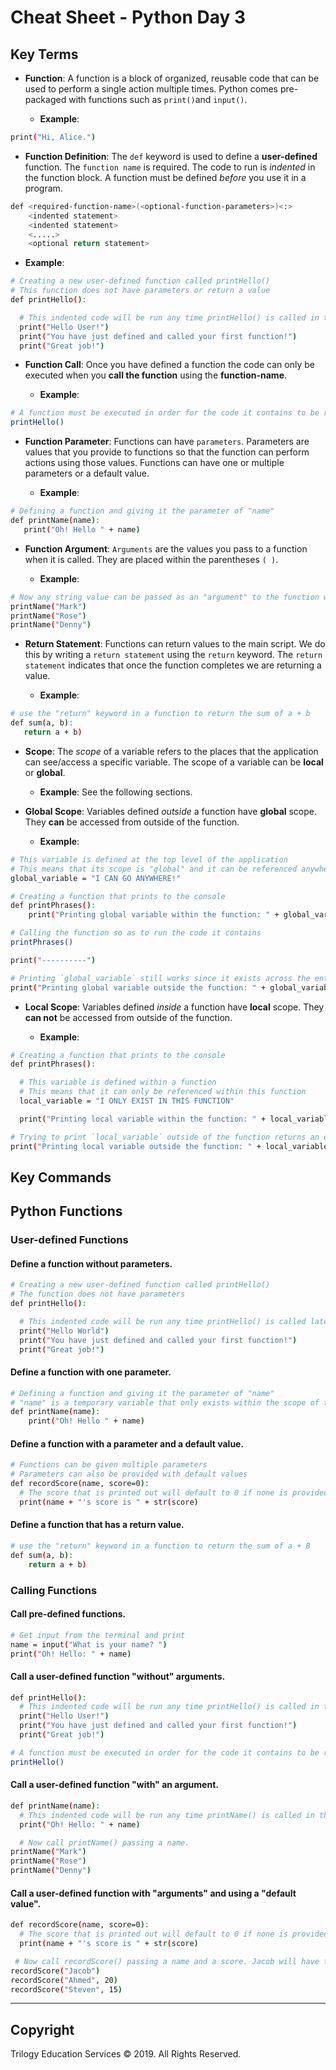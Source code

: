 # Cheat Sheet - Python Day 3

## Key Terms

- **Function**: A function is a block of organized, reusable code that can be used to perform a single action multiple times. Python comes pre-packaged with functions such as `print()`and `input()`. 

    - **Example**:

```bash 
print("Hi, Alice.")      
``` 

- **Function Definition**: The `def` keyword is used to define a **user-defined** function. The `function name` is required. The code to run is *indented* in the function block. A function must be defined *before* you use it in a program.

```bash 
def <required-function-name>(<optional-function-parameters>)<:>
    <indented statement> 
    <indented statement>
    <.....>
    <optional return statement>        
```         
  - **Example**: 

```bash 
# Creating a new user-defined function called printHello()
# This function does not have parameters or return a value
def printHello():

  # This indented code will be run any time printHello() is called in the application
  print("Hello User!")
  print("You have just defined and called your first function!")
  print("Great job!")
  ```

- **Function Call**: Once you have defined a function the code can only be executed when you **call the function**  using the **function-name**. 
       
  - **Example**:

 ```bash  
# A function must be executed in order for the code it contains to be run
printHello()
``` 

- **Function Parameter**:  Functions can have `parameters`. Parameters are values that you provide to functions so that the function can perform actions using those values. Functions can have one or multiple parameters or a default value.
       
  - **Example**:

 ```bash  
# Defining a function and giving it the parameter of "name"
def printName(name):
    print("Oh! Hello " + name)
```

- **Function Argument**:  `Arguments` are the values you pass to a function when it is called. They are placed within the parentheses `( )`.
       
  - **Example**:

 ```bash  
# Now any string value can be passed as an "argument" to the function within the parentheses
printName("Mark")
printName("Rose")
printName("Denny")  
``` 

- **Return Statement**:  Functions can return values to the main script.  We do this by writing a `return statement` using the `return` keyword. The `return statement` indicates that once the function completes we are returning a value.
       
  - **Example**:

 ```bash  
# use the "return" keyword in a function to return the sum of a + b
def sum(a, b):
    return a + b)  
``` 

- **Scope**: The *scope* of a variable refers to the places that the application can see/access a specific variable.  The scope of a variable can be **local** or **global**.

  - **Example**:  See the following sections.

- **Global Scope**: Variables defined *outside* a function have **global** scope. They **can** be accessed from outside of the function.

  - **Example**:

```bash 
# This variable is defined at the top level of the application
# This means that its scope is "global" and it can be referenced anywhere
global_variable = "I CAN GO ANYWHERE!"

# Creating a function that prints to the console
def printPhrases():
    print("Printing global variable within the function: " + global_variable)

# Calling the function so as to run the code it contains
printPhrases()

print("----------")

# Printing `global_variable` still works since it exists across the entire application
print("Printing global variable outside the function: " + global_variable)   
``` 

- **Local Scope**: Variables defined *inside* a function have **local** scope. They **can not** be accessed from outside of the function.

  - **Example**:

```bash 
# Creating a function that prints to the console
def printPhrases():

  # This variable is defined within a function
  # This means that it can only be referenced within this function
  local_variable = "I ONLY EXIST IN THIS FUNCTION"

  print("Printing local variable within the function: " + local_variable)

# Trying to print `local_variable` outside of the function returns an error
print("Printing local variable outside the function: " + local_variable)     
``` 

## Key Commands

## Python Functions

### User-defined Functions

#### Define a function without parameters.

```bash 
# Creating a new user-defined function called printHello()
# The function does not have parameters
def printHello():

  # This indented code will be run any time printHello() is called later in the application
  print("Hello World")
  print("You have just defined and called your first function!")
  print("Great job!")
  ```

#### Define a function with one parameter.

```bash 
# Defining a function and giving it the parameter of "name"
# "name" is a temporary variable that only exists within the scope of this function
def printName(name):
    print("Oh! Hello " + name)
```

#### Define a function with a parameter and a default value.

```bash
# Functions can be given multiple parameters
# Parameters can also be provided with default values
def recordScore(name, score=0):
  # The score that is printed out will default to 0 if none is provided
  print(name + "'s score is " + str(score)
```

#### Define a function that has a return value.

```bash
# use the "return" keyword in a function to return the sum of a + B
def sum(a, b):
    return a + b) 
``` 

### Calling Functions

#### Call pre-defined functions.

```bash
# Get input from the terminal and print
name = input("What is your name? ") 
print("Oh! Hello: " + name)
``` 

#### Call a user-defined function "without" arguments.

```bash 
def printHello():
  # This indented code will be run any time printHello() is called in the application.
  print("Hello User!")
  print("You have just defined and called your first function!")
  print("Great job!")

# A function must be executed in order for the code it contains to be run.
printHello()  
```

#### Call a user-defined function "with" an argument.

```bash 
def printName(name):
  # This indented code will be run any time printName() is called in the application.
  print("Oh! Hello: " + name) 

  # Now call printName() passing a name.
printName("Mark")
printName("Rose")
printName("Denny") 
```

#### Call a user-defined function with "arguments" and using a "default value".

```bash 
def recordScore(name, score=0):
  # The score that is printed out will default to 0 if none is provided
  print(name + "'s score is " + str(score)

 # Now call recordScore() passing a name and a score. Jacob will have the 'default score = 0'.
recordScore("Jacob")
recordScore("Ahmed", 20)
recordScore("Steven", 15)
```  

-------

## Copyright

Trilogy Education Services © 2019. All Rights Reserved.
